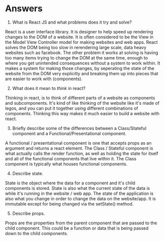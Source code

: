 # Answers

1.  What is React JS and what problems does it try and solve?

  React is a user interface library.  It is designer to help speed up rendering changes to the DOM of a website.  It is often considered to be the View in the Model View Controller model for making websites and web apps.  React solves the DOM being too slow in rerendering large scale, data heavy websites such as facebook.  The other problem it works at solving is having too many items trying to change the DOM at the same time, enough to where you get unintended consequences without a system to work within.  It makes a system for making those changes, by seperating the state of the website from the DOM very explicitly and breaking them up into pieces that are easier to work with (components).

2.  What does it mean to _think_ in react?

  Thinking in react, is to think of different parts of a website as components and subcomponents. It's kind of like thinking of the website like it's made of legos, and you can put it together using different combinations of components.  Thinking this way makes it much easier to build a website with react.

3.  Briefly describe some of the differences between a Class/Stateful component and a Functional/Presentational component.

  A functional / presentational component is one that accepts props as an argument and returns a react element.  The Class / Stateful component is what actually calls the render function, as well as holding the state for itself and all of the functional components that live within it.  The Class component is typically what houses functional components.

4.  Describe state.

  State is the object where the data for a component and it's child components is stored. State is also what the current state of the data is while it's running in the website / web app.  The state of the application is also what you change in order to change the data on the website/app.  It is immutable except for being changed via the setState() method.

5.  Describe props.

  Props are the properties from the parent component that are passed to the child component.  This could be a function or data that is being passed down to the child components. 
